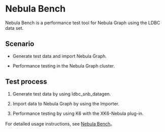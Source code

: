 # Nebula Bench

Nebula Bench is a performance test tool for Nebula Graph using the LDBC data set.

## Scenario

- Generate test data and import Nebula Graph.

- Performance testing in the Nebula Graph cluster.

## Test process

1. Generate test data by using ldbc_snb_datagen.

2. Import data to Nebula Graph by using the Importer.

3. Performance testing by using K6 with the XK6-Nebula plug-in.

For detailed usage instructions, see [Nebula Bench](https://github.com/vesoft-inc/nebula-bench/blob/{{bench.branch}}/README.md)。